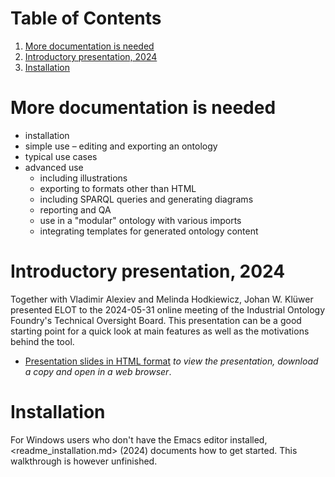 
# Table of Contents

1.  [More documentation is needed](#org8c00f9e)
2.  [Introductory presentation, 2024](#org4f90ecb)
3.  [Installation](#orgd88f107)



<a id="org8c00f9e"></a>

# More documentation is needed

-   installation
-   simple use &#x2013; editing and exporting an ontology
-   typical use cases
-   advanced use
    -   including illustrations
    -   exporting to formats other than HTML
    -   including SPARQL queries and generating diagrams
    -   reporting and QA
    -   use in a "modular" ontology with various imports
    -   integrating templates for generated ontology content


<a id="org4f90ecb"></a>

# Introductory presentation, 2024

Together with Vladimir Alexiev and Melinda Hodkiewicz, Johan W. Klüwer presented ELOT to the 2024-05-31 online meeting of the Industrial Ontology Foundry's Technical Oversight Board.
This presentation can be a good starting point for a quick look at main features as well as the motivations behind the tool.

-   [Presentation slides in HTML format](20240525T181908--elot-presented-to-iof-tob__elot_emacs_iof.html) *to view the presentation, download a copy and open in a web browser*.


<a id="orgd88f107"></a>

# Installation

For Windows users who don't have the Emacs editor installed, <readme_installation.md> (2024) documents how to get started. This walkthrough is however unfinished.

